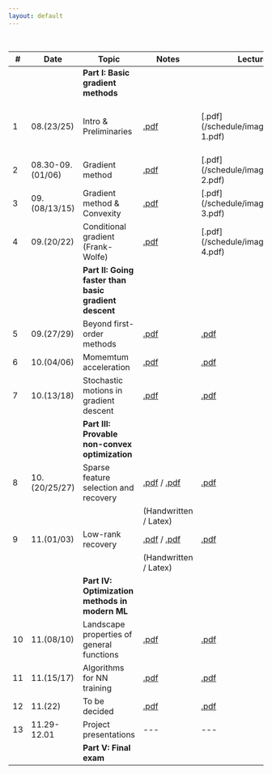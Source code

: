 ```yaml
---
layout: default
---
```


&nbsp;


| # | Date  | Topic  | Notes | Lecture | Notebook  |
|-|-|-|-|-|-|
| | | **Part I: Basic gradient methods** | | | |
| 1 | 08.(23/25) | Intro & Preliminaries  | [.pdf](/schedule/images/chapter1.pdf) | [.pdf](/schedule/images/Lecture 1.pdf) | [.ipynb](/schedule/images/Chapter 1a.ipynb) [.ipynb](/schedule/images/Chapter 1b.ipynb)
| 2 | 08.30-09.(01/06) | Gradient method | [.pdf](/schedule/images/chapter2.pdf)  | [.pdf](/schedule/images/Lecture 2.pdf) | [.ipynb](/schedule/images/Chapter 2.ipynb) |
| 3 | 09.(08/13/15) | Gradient method & Convexity | [.pdf](/schedule/images/chapter3.pdf)  | [.pdf](/schedule/images/Lecture 3.pdf) | [.ipynb](/schedule/images/Chapter 3.ipynb) |
| 4 | 09.(20/22)  | Conditional gradient (Frank-Wolfe) | [.pdf](/schedule/images/chapter4.pdf)  | [.pdf](/schedule/images/Lecture 4.pdf) | [.ipynb](/schedule/images/Chapter 4.ipynb) |
| | | **Part II: Going faster than basic gradient descent** | | | |
| 5 | 09.(27/29) | Beyond first-order methods | [.pdf]()  | [.pdf]() | [.ipynb]() |
| 6 | 10.(04/06) | Momemtum acceleration | [.pdf]()  | [.pdf]() | [.ipynb]() |
| 7 | 10.(13/18) | Stochastic motions in gradient descent | [.pdf]()  | [.pdf]() | [.ipynb]() |
| | | **Part III: Provable non-convex optimization** | | | |
| 8 | 10.(20/25/27) | Sparse feature selection and recovery | [.pdf]() / [.pdf]() | [.pdf]() | [.ipynb]() |
|  |  | | (Handwritten / Latex) |  | |
| 9 | 11.(01/03) | Low-rank recovery | [.pdf]() / [.pdf]() | [.pdf]() | [.ipynb]() |
|  |  | | (Handwritten / Latex) |  | |
| | | **Part IV: Optimization methods in modern ML** | | | |
| 10 | 11.(08/10) | Landscape properties of general functions |  [.pdf]()  | [.pdf]() | --- |
| 11 | 11.(15/17) | Algorithms for NN training | [.pdf]() | [.pdf]() | --- |
| 12 | 11.(22) | To be decided | [.pdf]() | [.pdf]() | --- |
| 13 | 11.29-12.01 | Project presentations  | ---  | ---  | --- |
| | | **Part V: Final exam** | | | |

&nbsp;
&nbsp;
